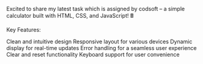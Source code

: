 Excited to share my latest task which is assigned by codsoft  – a simple calculator built with HTML, CSS, and JavaScript! 🖩

Key Features:

Clean and intuitive design
Responsive layout for various devices
Dynamic display for real-time updates
Error handling for a seamless user experience
Clear and reset functionality
Keyboard support for user convenience
